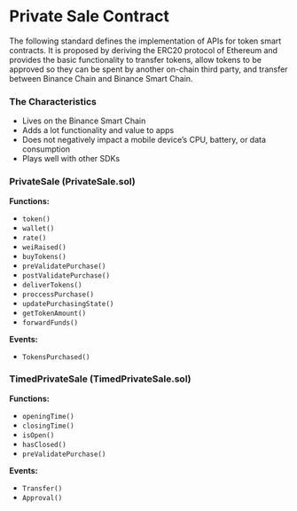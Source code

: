 # Private Sale Contract

The following standard defines the implementation of APIs for token smart contracts. It is proposed by deriving the ERC20 protocol of Ethereum and provides the basic functionality to transfer tokens, allow tokens to be approved so they can be spent by another on-chain third party, and transfer between Binance Chain and Binance Smart Chain.

### The Characteristics

* Lives on the Binance Smart Chain
* Adds a lot functionality and value to apps
* Does not negatively impact a mobile device’s CPU, battery, or data consumption
* Plays well with other SDKs



### PrivateSale (PrivateSale.sol)

**Functions:**

* `token()`
* `wallet()`
* `rate()`
* `weiRaised()`
* `buyTokens()`
* `preValidatePurchase()`
* `postValidatePurchase()`
* `deliverTokens()`
* `proccessPurchase()`
* `updatePurchasingState()`
* `getTokenAmount()`
* `forwardFunds()`

**Events:**

* `TokensPurchased()`

### TimedPrivateSale (TimedPrivateSale.sol)

**Functions:**

* `openingTime()`
* `closingTime()`
* `isOpen()`
* `hasClosed()`
* `preValidatePurchase()`

**Events:**

* `Transfer()`
* `Approval()`
